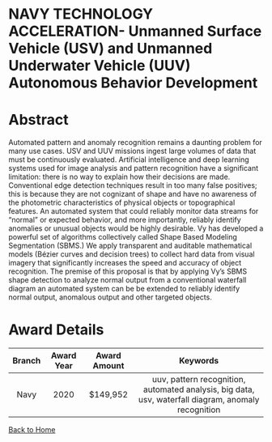 
NAVY TECHNOLOGY ACCELERATION- Unmanned Surface Vehicle (USV) and Unmanned Underwater Vehicle (UUV) Autonomous Behavior Development
==================================================================================================================================

# Abstract


Automated pattern and anomaly recognition remains a daunting problem for many use cases. USV and UUV missions ingest large volumes of data that must be continuously evaluated. Artificial intelligence and deep learning systems used for image analysis and pattern recognition have a significant limitation: there is no way to explain how their decisions are made. Conventional edge detection techniques result in too many false positives; this is because they are not cognizant of shape and have no awareness of the photometric characteristics of physical objects or topographical features. An automated system that could reliably monitor data streams for “normal” or expected behavior, and more importantly, reliably identify anomalies or unusual objects would be highly desirable. Vy has developed a powerful set of algorithms collectively called Shape Based Modeling Segmentation (SBMS.) We apply transparent and auditable mathematical models (Bézier curves and decision trees) to collect hard data from visual imagery that significantly increases the speed and accuracy of object recognition. The premise of this proposal is that by applying Vy’s SBMS shape detection to analyze normal output from a conventional waterfall diagram an automated system can be be extended to reliably identify normal output, anomalous output and other targeted objects.  

# Award Details

|Branch|Award Year|Award Amount|Keywords|
| :---: | :---: | :---: | :---: |
|Navy|2020|$149,952|uuv, pattern recognition, automated analysis, big data, usv, waterfall diagram, anomaly recognition|
  
  


[Back to Home](https://github.com/chrischow/dod_sbir_awards/JH/#2119)